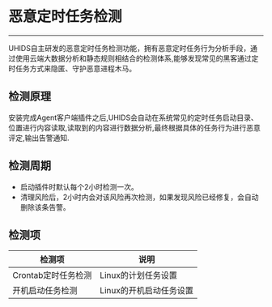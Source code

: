 

# 恶意定时任务检测 
___

UHIDS自主研发的恶意定时任务检测功能，拥有恶意定时任务行为分析手段，通过使用云端大数据分析和静态规则相结合的检测体系,能够发现常见的黑客通过定时任务方式来隐匿、守护恶意进程木马。

## 检测原理

安装完成Agent客户端插件之后,UHIDS会自动在系统常见的定时任务启动目录、位置进行内容读取,读取到的内容进行数据分析,最终根据具体的任务行为进行恶意评定,输出告警通知.

## 检测周期

- 启动插件时默认每个2小时检测一次。
- 清理风险后，2小时内会对该风险再次检测，如果发现风险已经修复，会自动删除该条告警。

## 检测项

| 检测项    | 说明                   |
| ------ | -------------------- |
| Crontab定时任务检测   | Linux的计划任务设置    |
| 开机启动任务检测 | Linux的开机启动任务设置 |
